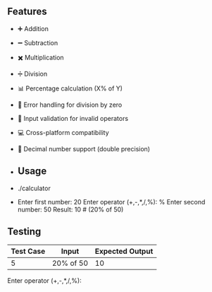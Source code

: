 ## Features
- ➕ Addition
- ➖ Subtraction
- ✖️ Multiplication
- ➗ Division
- 📊 Percentage calculation (X% of Y)
- 🛑 Error handling for division by zero
- 🔄 Input validation for invalid operators
- 💻 Cross-platform compatibility
- 🧮 Decimal number support (double precision)

- ## Usage

- ./calculator

- Enter first number: 20
Enter operator (+,-,*,/,%): %
Enter second number: 50
Result: 10  # (20% of 50)

## Testing
| Test Case | Input      | Expected Output |
|-----------|------------|-----------------|
| 5         | 20% of 50  | 10              |

Enter operator (+,-,*,/,%): 
